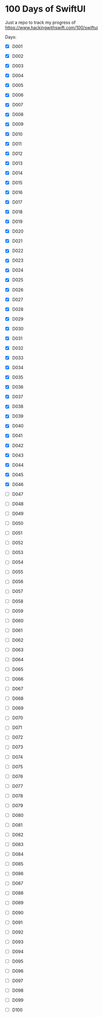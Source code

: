 
# 100 Days of SwiftUI

Just a repo to track my progress of https://www.hackingwithswift.com/100/swiftui

Days:

- [x] D001
- [x] D002
- [x] D003
- [x] D004
- [x] D005
- [x] D006
- [x] D007
- [x] D008
- [x] D009
- [x] D010
- [x] D011
- [x] D012
- [x] D013
- [x] D014
- [x] D015
- [x] D016
- [x] D017
- [x] D018
- [x] D019
- [x] D020
- [x] D021
- [x] D022
- [x] D023
- [x] D024
- [x] D025
- [x] D026
- [x] D027
- [x] D028
- [x] D029
- [x] D030
- [x] D031
- [x] D032
- [x] D033
- [x] D034
- [x] D035
- [x] D036
- [x] D037
- [x] D038
- [x] D039
- [x] D040
- [x] D041
- [x] D042
- [x] D043
- [x] D044
- [x] D045
- [x] D046
- [ ] D047
- [ ] D048
- [ ] D049
- [ ] D050
- [ ] D051
- [ ] D052
- [ ] D053
- [ ] D054
- [ ] D055
- [ ] D056
- [ ] D057
- [ ] D058
- [ ] D059
- [ ] D060
- [ ] D061
- [ ] D062
- [ ] D063
- [ ] D064
- [ ] D065
- [ ] D066
- [ ] D067
- [ ] D068
- [ ] D069
- [ ] D070
- [ ] D071
- [ ] D072
- [ ] D073
- [ ] D074
- [ ] D075
- [ ] D076
- [ ] D077
- [ ] D078
- [ ] D079
- [ ] D080
- [ ] D081
- [ ] D082
- [ ] D083
- [ ] D084
- [ ] D085
- [ ] D086
- [ ] D087
- [ ] D088
- [ ] D089
- [ ] D090
- [ ] D091
- [ ] D092
- [ ] D093
- [ ] D094
- [ ] D095
- [ ] D096
- [ ] D097
- [ ] D098
- [ ] D099
- [ ] D100

